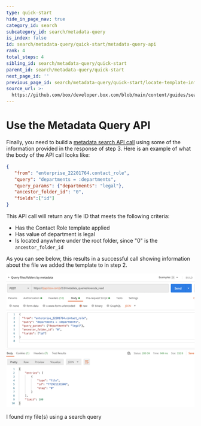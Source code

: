 ```yaml
---
type: quick-start
hide_in_page_nav: true
category_id: search
subcategory_id: search/metadata-query
is_index: false
id: search/metadata-query/quick-start/metadata-query-api
rank: 4
total_steps: 4
sibling_id: search/metadata-query/quick-start
parent_id: search/metadata-query/quick-start
next_page_id: ''
previous_page_id: search/metadata-query/quick-start/locate-template-info
source_url: >-
  https://github.com/box/developer.box.com/blob/main/content/guides/search/metadata-query/quick-start/4-metadata-query-api.md
---
```

# Use the Metadata Query API

Finally, you need to build a [metadata search API call][mq] using some of the
information provided in the response of step 3. Here is an example of what the
body of the API call looks like:

```json
{
   "from": "enterprise_22201764.contact_role",
   "query": "departments = :departments",
   "query_params": {"departments": "legal"},
   "ancestor_folder_id": "0",
   "fields":["id"]
}
```

This API call will return any file ID that meets the following criteria:

- Has the Contact Role template applied
- Has value of department is legal
- Is located anywhere under the root folder, since "0" is the
  `ancestor_folder_id`

As you can see below, this results in a successful call showing information
about the file we added the template to in step 2.

<ImageFrame center>

![Search Query Result](./images/query-result.png)

</ImageFrame>

<Next>

I found my file(s) using a search query

</Next>

[mq]: e://post-metadata-queries-execute-read/